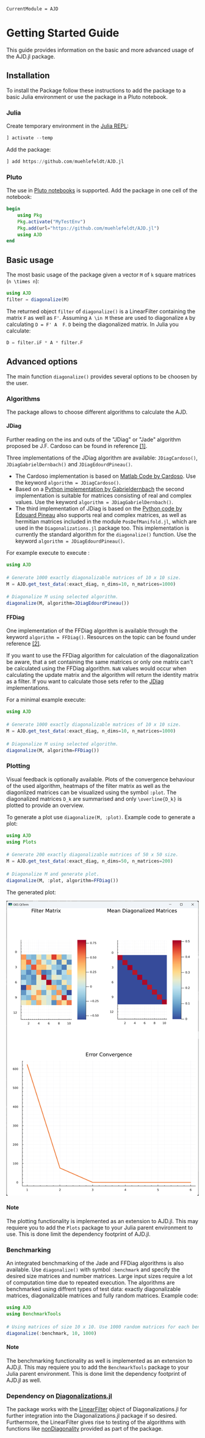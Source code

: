 ```@meta
CurrentModule = AJD
```

# Getting Started Guide
This guide provides information on the basic and more advanced usage of the AJD.jl package.

## Installation
To install the Package follow these instructions to add the package to a basic Julia environment or use the package in a Pluto notebook.

### Julia
Create temporary environment in the [Julia REPL](https://docs.julialang.org/en/v1/stdlib/REPL/):
```julia
] activate --temp
```
Add the package:
```julia
] add https://github.com/muehlefeldt/AJD.jl
```

### Pluto
The use in [Pluto notebooks](https://plutojl.org/) is supported. Add the package in one cell of the notebook:
```julia
begin
    using Pkg
    Pkg.activate("MyTestEnv")
    Pkg.add(url="https://github.com/muehlefeldt/AJD.jl")
    using AJD
end
```

## Basic usage
The most basic usage of the package given a vector ``M`` of ``k`` square matrices (``n \times n``):
```julia
using AJD
filter = diagonalize(M)
```

The returned object `filter` of `diagonalize()` is a LinearFilter containing the matrix ``F`` as well as ``F'``. Assuming ``A \in M`` these are used to diagonalize ``A`` by calculating ``D = F' A  F``. ``D`` being the diagonalized matrix. In Julia you calculate:
```julia
D = filter.iF * A * filter.F
```

## Advanced options
The main function `diagonalize()` provides several options to be choosen by the user.

### Algorithms
The package allows to choose different algorithms to calculate the AJD.

#### JDiag
Further reading on the ins and outs of the "JDiag" or "Jade" algorithm proposed be J.F. Cardoso can be found in reference [[1]](references.md).

Three implementations of the JDiag algorithm are available: `JDiagCardoso()`, `JDiagGabrielDernbach()` and `JDiagEdourdPineau()`.

* The Cardoso implementation is based on [Matlab Code by Cardoso](https://www2.iap.fr/users/cardoso/jointdiag.html). Use the keyword `algorithm = JDiagCardoso()`.
* Based on a [Python implementation by Gabrieldernbach](https://github.com/gabrieldernbach/approximate_joint_diagonalization/) the second implementation is suitable for matrices consisting of real and complex values. Use the keyword `algorithm = JDiagGabrielDernbach()`.
* The third implementation of JDiag is based on the [Python code by Edouard Pineau](https://github.com/edouardpineau/Time-Series-ICA-with-SOBI-Jacobi) also supports real and complex matrices, as well as hermitian matrices included in the module `PosDefManifold.jl`, which are used in the `Diagonalizations.jl` package too. This implementation is currently the standard algorithm for the `diagonalize()` function. Use the keyword `algorithm = JDiagEdourdPineau()`.

For example execute to execute :
```julia
using AJD

# Generate 1000 exactly diagonalizable matrices of 10 x 10 size.
M = AJD.get_test_data(:exact_diag, n_dims=10, n_matrices=1000)

# Diagonalize M using selected algorithm.
diagonalize(M, algorithm=JDiagEdourdPineau())
```

#### FFDiag
One implementation of the FFDiag algorithm is available through the keyword `algorithm = FFDiag()`. Resources on the topic can be found under reference [[2]](references.md).

If you want to use the FFDiag algorithm for calculation of the diagonalization be aware, that a set containing the same matrices or only one matrix can't be calculated using the FFDiag algorithm. `NaN` values would occur when calculating the update matrix and the algorithm will return the identity matrix as a filter. If you want to calculate those sets refer to the [JDiag](#jdiag) implementations.

For a minimal example execute:
```julia
using AJD

# Generate 1000 exactly diagonalizable matrices of 10 x 10 size.
M = AJD.get_test_data(:exact_diag, n_dims=10, n_matrices=1000)

# Diagonalize M using selected algorithm.
diagonalize(M, algorithm=FFDiag())
```

### Plotting
Visual feedback is optionally available. Plots of the convergence behaviour of the used algorithm, heatmaps of the filter matrix as well as the diagonlized matrices can be visualized using the symbol `:plot`.  The diagonalized matrices ``D_k`` are summarised and only ``\overline{D_k}`` is plotted to provide an overview. 

To generate a plot use `diagonalize(M, :plot)`. Example code to generate a plot:

```julia
using AJD
using Plots

# Generate 200 exactly diagonalizable matrices of 50 x 50 size.
M = AJD.get_test_data(:exact_diag, n_dims=50, n_matrices=200)

# Diagonalize M and generate plot.
diagonalize(M, :plot, algorithm=FFDiag())
```
The generated plot:

![](plot.png)

#### Note
The plotting functionality is implemented as an extension to AJD.jl. This may requiere you to add the `Plots` package to your Julia parent environment to use. This is done limit the dependency footprint of AJD.jl.

### Benchmarking
An integrated benchmarking of the Jade and FFDiag algorithms is also available. Use `diagonalize()` with symbol `:benchmark` and specify the desired size matrices and number matrices. Large input sizes require a lot of computation time due to repeated execution. The algorithms are benchmarked using diffrent types of test data: exactly diagonalizable matrices, diagonalizable matrices and fully random matrices. Example code:
```julia
using AJD
using BenchmarkTools

# Using matrices of size 10 x 10. Use 1000 random matrices for each benchmarked run.
diagonalize(:benchmark, 10, 1000)
```

#### Note
The benchmarking functionality as well is implemented as an extension to AJD.jl. This may requiere you to add the `BenchmarkTools` package to your Julia parent environment. This is done limit the dependency footprint of AJD.jl as well.

### Dependency on [Diagonalizations.jl](https://marco-congedo.github.io/Diagonalizations.jl/dev/)
The package works with the [LinearFilter](https://marco-congedo.github.io/Diagonalizations.jl/dev/Diagonalizations/#LinearFilter) object of Diagonalizations.jl for further integration into the Diagonalizations.jl package if so desired. Furthermore, the LinearFilter gives rise to testing of the algorithms with functions like [nonDiagonality](https://marco-congedo.github.io/Diagonalizations.jl/dev/tools/#Diagonalizations.nonDiagonality) provided as part of the package.